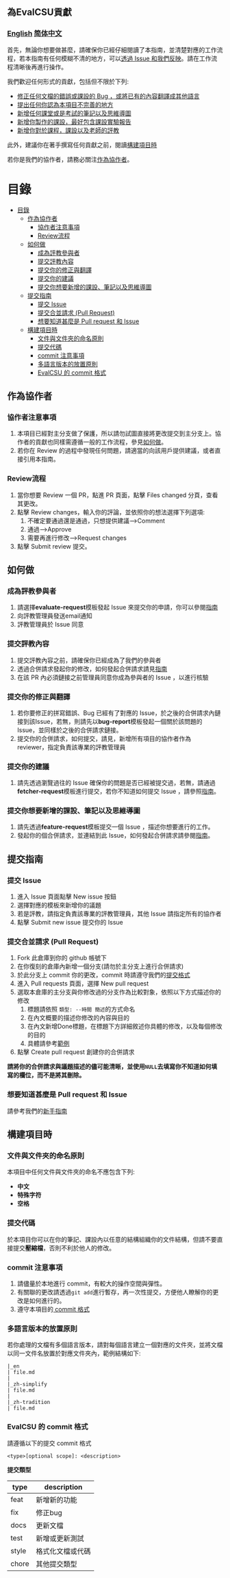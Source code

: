 ## 為EvalCSU貢獻
### [English](CONTRIBUTION.md) [简体中文](CONTRIBUTION_zh_simplify.md)

首先，無論你想要做甚麼，請確保你已經仔細閱讀了本指南，並清楚對應的工作流程，若本指南有任何模糊不清的地方，可以[透過 Issue 和我們反映](#提交你的建議)。請在工作流程清晰後再進行操作。

我們歡迎任何形式的貢獻，包括但不限於下列:

- [修正任何文檔的錯誤或課設的 Bug ，或將已有的內容翻譯成其他語言](#提交你的修正與翻譯)
- [提出任何你認為本項目不完善的地方](#提交你的建議)
- [新增任何課堂或是考試的筆記以及思維導圖](#提交你想要新增的課設筆記以及思維導圖)
- [新增你製作的課設，最好包含課設實驗報告](#提交你想要新增的課設筆記以及思維導圖)
- [新增你對於課程，課設以及老師的評教](#成為評教參與者)

此外，建議你在著手撰寫任何貢獻之前，閱讀[構建項目時](#構建項目時)

若你是我們的協作者，請務必關注[作為協作者](#作為協作者)。

# 目錄

- [目錄](#目錄)
  - [作為協作者](#作為協作者)
    - [協作者注意事項](#協作者注意事項)
    - [Review流程](#review流程)
  - [如何做](#如何做)
    - [成為評教參與者](#成為評教參與者)
    - [提交評教內容](#提交評教內容)
    - [提交你的修正與翻譯](#提交你的修正與翻譯)
    - [提交你的建議](#提交你的建議)
    - [提交你想要新增的課設、筆記以及思維導圖](#提交你想要新增的課設筆記以及思維導圖)
  - [提交指南](#提交指南)
    - [提交 Issue](#提交-issue)
    - [提交合並請求 (Pull Request)](#提交合並請求-pull-request)
    - [想要知道甚麼是 Pull request 和 Issue](#想要知道甚麼是-pull-request-和-issue)
  - [構建項目時](#構建項目時)
    - [文件與文件夾的命名原則](#文件與文件夾的命名原則)
    - [提交代碼](#提交代碼)
    - [commit 注意事項](#commit-注意事項)
    - [多語言版本的放置原則](#多語言版本的放置原則)
    - [EvalCSU 的 commit 格式](#evalcsu-的-commit-格式)

## 作為協作者

### 協作者注意事項
1. 本項目已經對主分支做了保護，所以請勿試圖直接將更改提交到主分支上。協作者的貢獻也同樣需遵循一般的工作流程，參見[如何做](#如何做)。
2. 若你在 Review 的過程中發現任何問題，請適當的向該用戶提供建議，或者直接引用本指南。
### Review流程
1. 當你想要 Review 一個 PR，點進 PR 頁面，點擊 Files changed 分頁，查看其更改。
2. 點擊 Review changes，輸入你的評論，並依照你的想法選擇下列選項:
   1. 不確定要通過還是通過，只想提供建議-->Comment
   2. 通過-->Approve
   3. 需要再進行修改-->Request changes
3. 點擊 Submit review 提交。
## 如何做

### 成為評教參與者
1. 請選擇**evaluate-request**模板發起 Issue 來提交你的申請，你可以參閱[指南](#提交-issue)
2. 向評教管理員發送email通知
3. 評教管理員於 Issue 同意

### 提交評教內容
1. 提交評教內容之前，請確保你已經成為了我們的參與者
2. 透過合併請求發起你的修改，如何發起合併請求請見[指南](#提交合並請求-pull-request)
3. 在該 PR 內必須鏈接之前管理員同意你成為參與者的 Issue ，以進行核驗

### 提交你的修正與翻譯
 
1. 若你要修正的拼寫錯誤、Bug 已經有了對應的 Issue，於之後的合併請求內鏈接到該Issue，若無，則請先以**bug-report**模板發起一個關於該問題的Issue，並同樣於之後的合併請求鏈接。
2. 提交你的合併請求，如何提交，請見，新增所有項目的協作者作為 reviewer，指定負責該專業的評教管理員

### 提交你的建議

1. 請先透過瀏覽過往的 Issue 確保你的問題是否已經被提交過，若無，請通過**fetcher-request**模板進行提交，若你不知道如何提交 Issue ，請參照[指南](#提交-issue)。

### 提交你想要新增的課設、筆記以及思維導圖
  
1. 請先透過**feature-request**模板提交一個 Issue ，描述你想要進行的工作。
2. 發起你的個合併請求，並連結到此 Issue，如何發起合併請求請參閱[指南](#提交合並請求-pull-request)。

## 提交指南

### 提交 Issue

1. 進入 Issue 頁面點擊 New issue 按鈕
2. 選擇對應的模板來新增你的議題
3. 若是評教，請指定負責該專業的評教管理員，其他 Issue 請指定所有的協作者
4. 點擊 Submit new issue 提交你的 Issue

### 提交合並請求 (Pull Request)

1. Fork 此倉庫到你的 github 帳號下
2. 在你復刻的倉庫內新增一個分支(請勿於主分支上進行合併請求)
3. 於此分支上 commit 你的更改，commit 時請遵守我們的[提交格式](#-evalcsu-的-commit-格式)
4. 進入 Pull requests 頁面，選擇 New pull request
5. 選取本倉庫的主分支與你修改過的分支作為比較對象，依照以下方式描述你的修改
   1. 標題請依照 ```類型: --時間 簡述```的方式命名
   2. 在內文概要的描述你修改的內容與目的
   3. 在內文新增Done標題，在標題下方詳細敘述你具體的修改，以及每個修改的目的
   4. 具體請參考[範例](https://github.com/Jacob953/evalcsu/pull/3)
6. 點擊 Create pull request 創建你的合併請求

**請將你的合併請求與議題描述的儘可能清晰，並使用`NULL`去填寫你不知道如何填寫的欄位，而不是將其刪除。**

### 想要知道甚麼是 Pull request 和 Issue
請參考我們的[新手指南](NOOBGUIDE.md)

## 構建項目時

### 文件與文件夾的命名原則

本項目中任何文件與文件夾的命名不應包含下列:
   - **中文**
   - **特殊字符**
   - **空格**

### 提交代碼

於本項目你可以在你的筆記、課設內以任意的結構組織你的文件結構，但請不要直接提交**壓縮檔**，否則不利於他人的修改。

### commit 注意事項

1. 請儘量於本地進行 commit，有較大的操作空間與彈性。
2. 有關聯的更改請透過``git add``進行暫存，再一次性提交，方便他人瞭解你的更改是如何進行的。
3. 遵守本項目的[ commit 格式](#evalcsu-的-commit-格式)

### 多語言版本的放置原則

若你處理的文檔有多個語言版本，請對每個語言建立一個對應的文件夾，並將文檔以同一文件名放置於對應文件夾內，範例結構如下:
```
|_en
| file.md
|
|_zh-simplify
| file.md
|
|_zh-tradition
| file.md
```

### EvalCSU 的 commit 格式

請遵循以下的提交 commit 格式

```
<type>[optional scope]: <description>
```

**提交類型**

  <table margin="center">
    <thead>
        <tr>
            <th>type</th>
          	<th>description</th>
        </tr>
    </thead>
    <tbody>
        <tr>
            <td>feat</td>
            <td>新增新的功能</td>
        </tr>
      	<tr>
            <td>fix</td>
            <td>修正bug</td>
     		</tr>
     	 	<tr>
            <td>docs</td>
            <td>更新文檔</td>
      	</tr>
      	<tr>
            <td>test</td>
            <td>新增或更新測試</td>
      	</tr>
      	<tr>
            <td>style</td>
            <td>格式化文檔或代碼</td>
      	</tr>
      	<tr>
            <td>chore</td>
            <td>其他提交類型</td>
      	</tr>
    </tbody>
  </table>
</div>